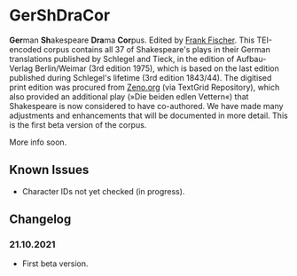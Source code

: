 # GerShDraCor
**Ger**man **Sh**akespeare **Dra**ma **Cor**pus. Edited by [Frank Fischer](https://lehkost.github.io/). This TEI-encoded corpus contains all 37 of Shakespeare's plays in their German translations published by Schlegel and Tieck, in the edition of Aufbau-Verlag Berlin/Weimar (3rd edition 1975), which is based on the last edition published during Schlegel's lifetime (3rd edition 1843/44). The digitised print edition was procured from [Zeno.org](http://www.zeno.org/nid/20005683920) (via TextGrid Repository), which also provided an additional play (»Die beiden edlen Vettern«) that Shakespeare is now considered to have co-authored. We have made many adjustments and enhancements that will be documented in more detail. This is the first beta version of the corpus.

More info soon.

## Known Issues
* Character IDs not yet checked (in progress).

## Changelog
### 21.10.2021
* First beta version.
